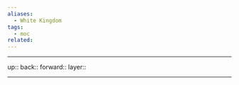 ```yaml
---
aliases:
  - White Kingdom
tags:
  - moc
related:
---
```


***

up:: 
back:: 
forward:: 
layer:: 

***
